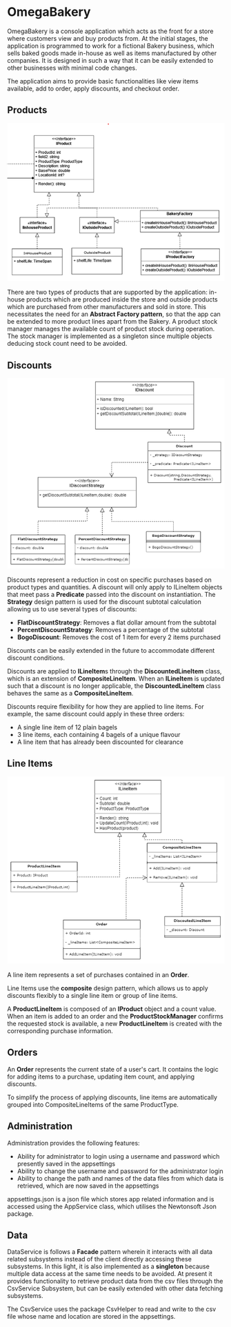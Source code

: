 # OmegaBakery
OmegaBakery is a console application which acts as the front for a store where customers view and buy products from. 
At the initial stages, the application is programmed to work for a fictional Bakery business, which sells baked goods made in-house as well as items manufactured by other companies.
It is designed in such a way that it can be easily extended to other businesses with minimal code changes.

The application aims to provide basic functionalities like view items available, add to order, apply discounts, and checkout order.

## Products
![](img/Products.png)

There are two types of products that are supported by the application: in-house products which are produced inside the store and outside products which are purchased from other manufacturers and sold in store.
This necessitates the need for an **Abstract Factory pattern**, so that the app can be extended to more product lines apart from the Bakery.
A product stock manager manages the available count of product stock during operation. The stock manager is implemented as a singleton since multiple objects deducing stock count need to be avoided.

## Discounts
![](img/IDiscount.png)

Discounts represent a reduction in cost on specific purchases based on product types and quantities. A discount will only apply to ILineItem objects that meet pass a **Predicate** passed into the discount on instantiation. The **Strategy** design pattern is used for the discount subtotal calculation allowing us to use several types of discounts:
- **FlatDiscountStrategy**: Removes a flat dollar amount from the subtotal
- **PercentDiscountStrategy**: Removes a percentage of the subtotal
- **BogoDiscount**: Removes the cost of 1 item for every 2 items purchased

Discounts can be easily extended in the future to accommodate different discount conditions.

Discounts are applied to **ILineItem**s through the **DiscountedLineItem** class, which is an extension of **CompositeLineItem**. When an **ILineItem** is updated such that a discount is no longer applicable, the **DiscountedLineItem** class behaves the same as a **CompositeLineItem**. 

Discounts require flexibility for how they are applied to line items. For example, the same discount could apply in these three orders:

- A single line item of 12 plain bagels
- 3 line items, each containing 4 bagels of a unique flavour
- A line item that has already been discounted for clearance

## Line Items
![](img/ILineItem.png)

A line item represents a set of purchases contained in an **Order**.   

Line Items use the **composite** design pattern, which allows us to apply discounts flexibly to a single line item or group of line items.

A **ProductLineItem** is composed of an **IProduct** object and a count value.  When an item is added to an order and the **ProductStockManager** confirms the requested stock is available, a new **ProductLineItem** is created with the corresponding purchase information.
## Orders
An **Order** represents the current state of a user's cart. It contains the logic for adding items to a purchase, updating item count, and applying discounts.

To simplify the process of applying discounts, line items are automatically grouped into CompositeLineItems of the same ProductType.

## Administration
Administration provides the following features:
- Ability for administrator to login using a username and password which presently saved in the appsettings
- Ability to change the username and password for the administrator login
- Ability to change the path and names of the data files from which data is retrieved, which are now saved in the appsettings

appsettings.json is a json file which stores app related information and is accessed using the AppService class, which utilises the Newtonsoft Json package.

## Data
DataService is follows a **Facade** pattern wherein it interacts with all data related subsystems instead of the client directly accessing these subsystems.
In this light, it is also implemented as a **singleton** because multiple data access at the same time needs to be avoided.
At present it provides functionality to retrieve product data from the csv files through the CsvService Subsystem, but can be easily extended with other data fetching subsystems.

The CsvService uses the package CsvHelper to read and write to the csv file whose name and location are stored in the appsettings.